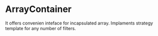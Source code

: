 # ArrayContainer
It offers convenien inteface for incapsulated array. Implaments strategy template for any number of filters.
